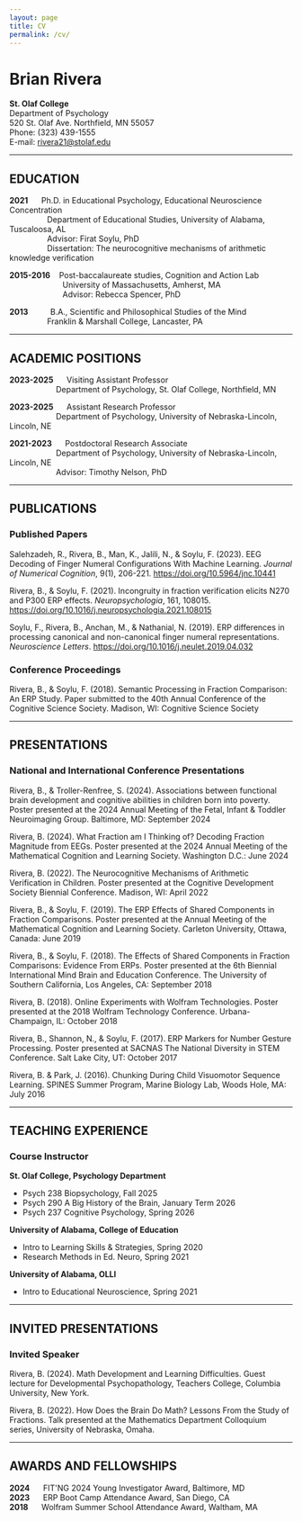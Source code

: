 ```yaml
---
layout: page
title: CV
permalink: /cv/
---
```


# Brian Rivera

**St. Olaf College**  
Department of Psychology  
520 St. Olaf Ave. Northfield, MN 55057  
Phone: (323) 439-1555  
E-mail: rivera21@stolaf.edu

---

## EDUCATION

**2021** &nbsp;&nbsp;&nbsp;&nbsp; Ph.D. in Educational Psychology, Educational Neuroscience Concentration  
&nbsp;&nbsp;&nbsp;&nbsp;&nbsp;&nbsp;&nbsp;&nbsp;&nbsp;&nbsp;&nbsp;&nbsp;&nbsp;&nbsp;&nbsp;&nbsp; Department of Educational Studies, University of Alabama, Tuscaloosa, AL  
&nbsp;&nbsp;&nbsp;&nbsp;&nbsp;&nbsp;&nbsp;&nbsp;&nbsp;&nbsp;&nbsp;&nbsp;&nbsp;&nbsp;&nbsp;&nbsp; Advisor: Firat Soylu, PhD  
&nbsp;&nbsp;&nbsp;&nbsp;&nbsp;&nbsp;&nbsp;&nbsp;&nbsp;&nbsp;&nbsp;&nbsp;&nbsp;&nbsp;&nbsp;&nbsp; Dissertation: The neurocognitive mechanisms of arithmetic knowledge verification

**2015-2016** &nbsp;&nbsp; Post-baccalaureate studies, Cognition and Action Lab  
&nbsp;&nbsp;&nbsp;&nbsp;&nbsp;&nbsp;&nbsp;&nbsp;&nbsp;&nbsp;&nbsp;&nbsp;&nbsp;&nbsp;&nbsp;&nbsp;&nbsp;&nbsp;&nbsp;&nbsp;&nbsp;&nbsp;&nbsp; University of Massachusetts, Amherst, MA  
&nbsp;&nbsp;&nbsp;&nbsp;&nbsp;&nbsp;&nbsp;&nbsp;&nbsp;&nbsp;&nbsp;&nbsp;&nbsp;&nbsp;&nbsp;&nbsp;&nbsp;&nbsp;&nbsp;&nbsp;&nbsp;&nbsp;&nbsp; Advisor: Rebecca Spencer, PhD

**2013** &nbsp;&nbsp;&nbsp;&nbsp;&nbsp;&nbsp;&nbsp;&nbsp; B.A., Scientific and Philosophical Studies of the Mind  
&nbsp;&nbsp;&nbsp;&nbsp;&nbsp;&nbsp;&nbsp;&nbsp;&nbsp;&nbsp;&nbsp;&nbsp;&nbsp;&nbsp;&nbsp;&nbsp; Franklin & Marshall College, Lancaster, PA

---

## ACADEMIC POSITIONS

**2023-2025** &nbsp;&nbsp;&nbsp;&nbsp; Visiting Assistant Professor  
&nbsp;&nbsp;&nbsp;&nbsp;&nbsp;&nbsp;&nbsp;&nbsp;&nbsp;&nbsp;&nbsp;&nbsp;&nbsp;&nbsp;&nbsp;&nbsp;&nbsp;&nbsp;&nbsp;&nbsp; Department of Psychology, St. Olaf College, Northfield, MN

**2023-2025** &nbsp;&nbsp;&nbsp;&nbsp; Assistant Research Professor  
&nbsp;&nbsp;&nbsp;&nbsp;&nbsp;&nbsp;&nbsp;&nbsp;&nbsp;&nbsp;&nbsp;&nbsp;&nbsp;&nbsp;&nbsp;&nbsp;&nbsp;&nbsp;&nbsp;&nbsp; Department of Psychology, University of Nebraska-Lincoln, Lincoln, NE

**2021-2023** &nbsp;&nbsp;&nbsp;&nbsp; Postdoctoral Research Associate  
&nbsp;&nbsp;&nbsp;&nbsp;&nbsp;&nbsp;&nbsp;&nbsp;&nbsp;&nbsp;&nbsp;&nbsp;&nbsp;&nbsp;&nbsp;&nbsp;&nbsp;&nbsp;&nbsp;&nbsp; Department of Psychology, University of Nebraska-Lincoln, Lincoln, NE  
&nbsp;&nbsp;&nbsp;&nbsp;&nbsp;&nbsp;&nbsp;&nbsp;&nbsp;&nbsp;&nbsp;&nbsp;&nbsp;&nbsp;&nbsp;&nbsp;&nbsp;&nbsp;&nbsp;&nbsp; Advisor: Timothy Nelson, PhD

---

## PUBLICATIONS

### Published Papers

Salehzadeh, R., Rivera, B., Man, K., Jalili, N., & Soylu, F. (2023). EEG Decoding of Finger Numeral Configurations With Machine Learning. *Journal of Numerical Cognition*, 9(1), 206-221. https://doi.org/10.5964/jnc.10441

Rivera, B., & Soylu, F. (2021). Incongruity in fraction verification elicits N270 and P300 ERP effects. *Neuropsychologia*, 161, 108015. https://doi.org/10.1016/j.neuropsychologia.2021.108015

Soylu, F., Rivera, B., Anchan, M., & Nathanial, N. (2019). ERP differences in processing canonical and non-canonical finger numeral representations. *Neuroscience Letters*. https://doi.org/10.1016/j.neulet.2019.04.032

### Conference Proceedings

Rivera, B., & Soylu, F. (2018). Semantic Processing in Fraction Comparison: An ERP Study. Paper submitted to the 40th Annual Conference of the Cognitive Science Society. Madison, WI: Cognitive Science Society

---

## PRESENTATIONS

### National and International Conference Presentations

Rivera, B., & Troller-Renfree, S. (2024). Associations between functional brain development and cognitive abilities in children born into poverty. Poster presented at the 2024 Annual Meeting of the Fetal, Infant & Toddler Neuroimaging Group. Baltimore, MD: September 2024

Rivera, B. (2024). What Fraction am I Thinking of? Decoding Fraction Magnitude from EEGs. Poster presented at the 2024 Annual Meeting of the Mathematical Cognition and Learning Society. Washington D.C.: June 2024

Rivera, B. (2022). The Neurocognitive Mechanisms of Arithmetic Verification in Children. Poster presented at the Cognitive Development Society Biennial Conference. Madison, WI: April 2022

Rivera, B., & Soylu, F. (2019). The ERP Effects of Shared Components in Fraction Comparisons. Poster presented at the Annual Meeting of the Mathematical Cognition and Learning Society. Carleton University, Ottawa, Canada: June 2019

Rivera, B., & Soylu, F. (2018). The Effects of Shared Components in Fraction Comparisons: Evidence From ERPs. Poster presented at the 6th Biennial International Mind Brain and Education Conference. The University of Southern California, Los Angeles, CA: September 2018

Rivera, B. (2018). Online Experiments with Wolfram Technologies. Poster presented at the 2018 Wolfram Technology Conference. Urbana-Champaign, IL: October 2018

Rivera, B., Shannon, N., & Soylu, F. (2017). ERP Markers for Number Gesture Processing. Poster presented at SACNAS The National Diversity in STEM Conference. Salt Lake City, UT: October 2017

Rivera, B. & Park, J. (2016). Chunking During Child Visuomotor Sequence Learning. SPINES Summer Program, Marine Biology Lab, Woods Hole, MA: July 2016

---

## TEACHING EXPERIENCE

### Course Instructor

**St. Olaf College, Psychology Department**
- Psych 238 Biopsychology, Fall 2025
- Psych 290 A Big History of the Brain, January Term 2026
- Psych 237 Cognitive Psychology, Spring 2026

**University of Alabama, College of Education**
- Intro to Learning Skills & Strategies, Spring 2020
- Research Methods in Ed. Neuro, Spring 2021

**University of Alabama, OLLI**
- Intro to Educational Neuroscience, Spring 2021

---

## INVITED PRESENTATIONS

### Invited Speaker

Rivera, B. (2024). Math Development and Learning Difficulties. Guest lecture for Developmental Psychopathology, Teachers College, Columbia University, New York.

Rivera, B. (2022). How Does the Brain Do Math? Lessons From the Study of Fractions. Talk presented at the Mathematics Department Colloquium series, University of Nebraska, Omaha.

---

## AWARDS AND FELLOWSHIPS

**2024** &nbsp;&nbsp;&nbsp;&nbsp; FIT'NG 2024 Young Investigator Award, Baltimore, MD  
**2023** &nbsp;&nbsp;&nbsp;&nbsp; ERP Boot Camp Attendance Award, San Diego, CA  
**2018** &nbsp;&nbsp;&nbsp;&nbsp; Wolfram Summer School Attendance Award, Waltham, MA
